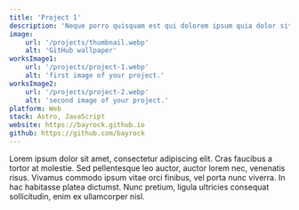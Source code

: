 ```yaml
---
title: 'Project 1'
description: 'Neque porro quisquam est qui dolorem ipsum quia dolor sit amet, consectetur, adipisci'
image:
    url: '/projects/thumbnail.webp'
    alt: 'GitHub wallpaper'
worksImage1:
    url: '/projects/project-1.webp'
    alt: 'first image of your project.'
worksImage2:
    url: '/projects/project-2.webp'
    alt: 'second image of your project.'
platform: Web
stack: Astro, JavaScript
website: https://bayrock.github.io
github: https://github.com/bayrock
---
```


Lorem ipsum dolor sit amet, consectetur adipiscing elit. Cras faucibus a tortor at molestie. Sed pellentesque leo auctor, auctor lorem nec, venenatis risus. Vivamus commodo ipsum vitae orci finibus, vel porta nunc viverra. In hac habitasse platea dictumst. Nunc pretium, ligula ultricies consequat sollicitudin, enim ex ullamcorper nisl.
